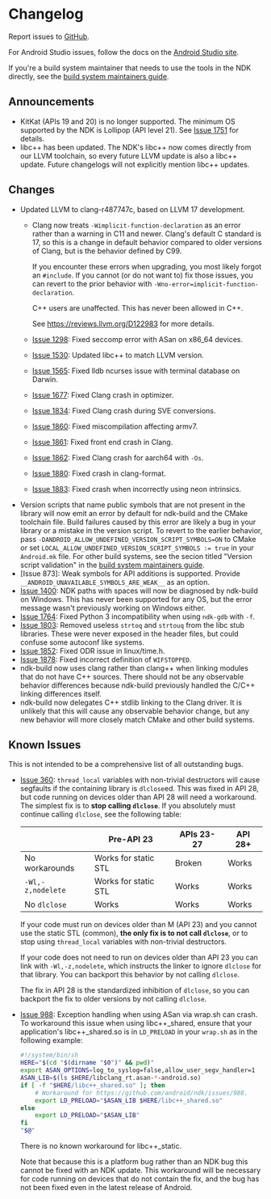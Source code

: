 # Changelog

Report issues to [GitHub].

For Android Studio issues, follow the docs on the [Android Studio site].

If you're a build system maintainer that needs to use the tools in the NDK
directly, see the [build system maintainers guide].

[GitHub]: https://github.com/android/ndk/issues
[Android Studio site]: http://tools.android.com/filing-bugs
[build system maintainers guide]: https://android.googlesource.com/platform/ndk/+/master/docs/BuildSystemMaintainers.md

## Announcements

* KitKat (APIs 19 and 20) is no longer supported. The minimum OS supported by
  the NDK is Lollipop (API level 21). See [Issue 1751] for details.
* libc++ has been updated. The NDK's libc++ now comes directly from our LLVM
  toolchain, so every future LLVM update is also a libc++ update. Future
  changelogs will not explicitly mention libc++ updates.

[Issue 1751]: https://github.com/android/ndk/issues/1751

## Changes

* Updated LLVM to clang-r487747c, based on LLVM 17 development.
  * Clang now treats `-Wimplicit-function-declaration` as an error rather than a
    warning in C11 and newer. Clang's default C standard is 17, so this is a
    change in default behavior compared to older versions of Clang, but is the
    behavior defined by C99.

    If you encounter these errors when upgrading, you most likely forgot an
    `#include`. If you cannot (or do not want to) fix those issues, you can
    revert to the prior behavior with
    `-Wno-error=implicit-function-declaration`.

    C++ users are unaffected. This has never been allowed in C++.

    See https://reviews.llvm.org/D122983 for more details.
  * [Issue 1298]: Fixed seccomp error with ASan on x86_64 devices.
  * [Issue 1530]: Updated libc++ to match LLVM version.
  * [Issue 1565]: Fixed lldb ncurses issue with terminal database on Darwin.
  * [Issue 1677]: Fixed Clang crash in optimizer.
  * [Issue 1834]: Fixed Clang crash during SVE conversions.
  * [Issue 1860]: Fixed miscompilation affecting armv7.
  * [Issue 1861]: Fixed front end crash in Clang.
  * [Issue 1862]: Fixed Clang crash for aarch64 with `-Os`.
  * [Issue 1880]: Fixed crash in clang-format.
  * [Issue 1883]: Fixed crash when incorrectly using neon intrinsics.
* Version scripts that name public symbols that are not present in the library
  will now emit an error by default for ndk-build and the CMake toolchain file.
  Build failures caused by this error are likely a bug in your library or a
  mistake in the version script. To revert to the earlier behavior, pass
  `-DANDROID_ALLOW_UNDEFINED_VERSION_SCRIPT_SYMBOLS=ON` to CMake or set
  `LOCAL_ALLOW_UNDEFINED_VERSION_SCRIPT_SYMBOLS := true` in your `Android.mk`
  file. For other build systems, see the secion titled "Version script
  validation" in the [build system maintainers guide].
* [Issue 873]: Weak symbols for API additions is supported. Provide
  `__ANDROID_UNAVAILABLE_SYMBOLS_ARE_WEAK__` as an option.
* [Issue 1400]: NDK paths with spaces will now be diagnosed by ndk-build on
  Windows. This has never been supported for any OS, but the error message
  wasn't previously working on Windows either.
* [Issue 1764]: Fixed Python 3 incompatibility when using `ndk-gdb` with `-f`.
* [Issue 1803]: Removed useless `strtoq` and `strtouq` from the libc stub
  libraries. These were never exposed in the header files, but could confuse
  some autoconf like systems.
* [Issue 1852]: Fixed ODR issue in linux/time.h.
* [Issue 1878]: Fixed incorrect definition of `WIFSTOPPED`.
* ndk-build now uses clang rather than clang++ when linking modules that do not
  have C++ sources. There should not be any observable behavior differences
  because ndk-build previously handled the C/C++ linking differences itself.
* ndk-build now delegates C++ stdlib linking to the Clang driver. It is unlikely
  that this will cause any observable behavior change, but any new behavior will
  more closely match CMake and other build systems.

[Issue 837]: https://github.com/android/ndk/issues/837
[Issue 1298]: https://github.com/android/ndk/issues/1298
[Issue 1400]: https://github.com/android/ndk/issues/1400
[Issue 1530]: https://github.com/android/ndk/issues/1530
[Issue 1565]: https://github.com/android/ndk/issues/1565
[Issue 1677]: https://github.com/android/ndk/issues/1677
[Issue 1764]: https://github.com/android/ndk/issues/1764
[Issue 1803]: https://github.com/android/ndk/issues/1803
[Issue 1834]: https://github.com/android/ndk/issues/1834
[Issue 1852]: https://github.com/android/ndk/issues/1852
[Issue 1860]: https://github.com/android/ndk/issues/1860
[Issue 1861]: https://github.com/android/ndk/issues/1861
[Issue 1862]: https://github.com/android/ndk/issues/1862
[Issue 1878]: https://github.com/android/ndk/issues/1878
[Issue 1880]: https://github.com/android/ndk/issues/1880
[Issue 1883]: https://github.com/android/ndk/issues/1883

## Known Issues

This is not intended to be a comprehensive list of all outstanding bugs.

* [Issue 360]: `thread_local` variables with non-trivial destructors will cause
  segfaults if the containing library is `dlclose`ed. This was fixed in API 28,
  but code running on devices older than API 28 will need a workaround. The
  simplest fix is to **stop calling `dlclose`**. If you absolutely must continue
  calling `dlclose`, see the following table:

  |                   | Pre-API 23           |  APIs 23-27   | API 28+ |
  | ----------------- | -------------------- | ------------- | ------- |
  | No workarounds    | Works for static STL | Broken        | Works   |
  | `-Wl,-z,nodelete` | Works for static STL | Works         | Works   |
  | No `dlclose`      | Works                | Works         | Works   |

  If your code must run on devices older than M (API 23) and you cannot use the
  static STL (common), **the only fix is to not call `dlclose`**, or to stop
  using `thread_local` variables with non-trivial destructors.

  If your code does not need to run on devices older than API 23 you can link
  with `-Wl,-z,nodelete`, which instructs the linker to ignore `dlclose` for
  that library. You can backport this behavior by not calling `dlclose`.

  The fix in API 28 is the standardized inhibition of `dlclose`, so you can
  backport the fix to older versions by not calling `dlclose`.

* [Issue 988]: Exception handling when using ASan via wrap.sh can crash. To
  workaround this issue when using libc++_shared, ensure that your application's
  libc++_shared.so is in `LD_PRELOAD` in your `wrap.sh` as in the following
  example:

  ```bash
  #!/system/bin/sh
  HERE="$(cd "$(dirname "$0")" && pwd)"
  export ASAN_OPTIONS=log_to_syslog=false,allow_user_segv_handler=1
  ASAN_LIB=$(ls $HERE/libclang_rt.asan-*-android.so)
  if [ -f "$HERE/libc++_shared.so" ]; then
      # Workaround for https://github.com/android/ndk/issues/988.
      export LD_PRELOAD="$ASAN_LIB $HERE/libc++_shared.so"
  else
      export LD_PRELOAD="$ASAN_LIB"
  fi
  "$@"
   ```

  There is no known workaround for libc++_static.

  Note that because this is a platform bug rather than an NDK bug this cannot be
  fixed with an NDK update. This workaround will be necessary for code running
  on devices that do not contain the fix, and the bug has not been fixed even in
  the latest release of Android.

[Issue 360]: https://github.com/android/ndk/issues/360
[Issue 988]: https://github.com/android/ndk/issues/988
